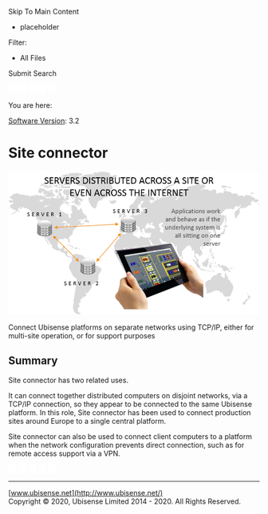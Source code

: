 

Skip To Main Content

[](../../../Home.htm)

  * placeholder

Filter:

  * All Files

Submit Search

![Navigate previous](../../../images/transparent.gif) ![Navigate
next](../../../images/transparent.gif) ![Expand
all](../../../images/transparent.gif) ![](../../../images/transparent.gif)
![Print](../../../images/transparent.gif)

You are here:

[Software Version](../../FrontMatters\(Online\)/features-and-versions.htm):
3.2

# Site connector

![](../../../images/SiteConnectorServers.png)

Connect Ubisense platforms on separate networks using TCP/IP, either for
multi-site operation, or for support purposes

## Summary

Site connector has two related uses.

It can connect together distributed computers on disjoint networks, via a
TCP/IP connection, so they appear to be connected to the same Ubisense
platform. In this role, Site connector has been used to connect production
sites around Europe to a single central platform.

Site connector can also be used to connect client computers to a platform when
the network configuration prevents direct connection, such as for remote
access support via a VPN.

![Navigate previous](../../../images/transparent.gif) ![Navigate
next](../../../images/transparent.gif) ![Expand
all](../../../images/transparent.gif) ![](../../../images/transparent.gif)
![Print](../../../images/transparent.gif)

* * *

[www.ubisense.net](http://www.ubisense.net/)  
Copyright © 2020, Ubisense Limited 2014 - 2020. All Rights Reserved.

